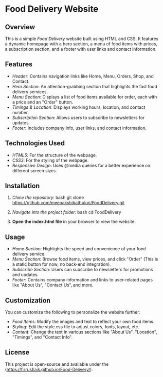 # Food Delivery Website

## Overview

This is a simple *Food Delivery* website built using HTML and CSS. It features a dynamic homepage with a hero section, a menu of food items with prices, a subscription section, and a footer with user links and contact information.

## Features

- *Header*: Contains navigation links like Home, Menu, Orders, Shop, and Contact.
- *Hero Section*: An attention-grabbing section that highlights the fast food delivery services.
- *Menu Section*: Displays a list of food items available for order, each with a price and an "Order" button.
- *Timings & Location*: Displays working hours, location, and contact number.
- *Subscription Section*: Allows users to subscribe to newsletters for updates.
- *Footer*: Includes company info, user links, and contact information.


## Technologies Used

- *HTML5*: For the structure of the webpage.
- *CSS3*: For the styling of the webpage.
- *Responsive Design*: Uses @media queries for a better
 experience on different screen sizes.

## Installation

1. *Clone the repository*:
    bash
    git clone https://github.com/meenakshibathuluri/FoodDelivery.git
    

2. *Navigate into the project folder*:
    bash
    cd FoodDelivery
    

3. **Open the index.html file** in your browser to view the website.

## Usage

- *Home Section*: Highlights the speed and convenience of your food delivery service.
- *Menu Section*: Browse food items, view prices, and click "Order" (This is a static button for now; no back-end integration).
- *Subscribe Section*: Users can subscribe to newsletters for promotions and updates.
- *Footer*: Contains company information and links to user-related pages like "About Us", "Contact Us", and more.

## Customization

You can customize the following to personalize the website further:

- *Food Items*: Modify the images and text to reflect your own food items.
- *Styling*: Edit the style.css file to adjust colors, fonts, layout, etc.
- *Content*: Change the text in various sections like "About Us", "Location", "Timings", and "Contact Info".

## License

This project is open-source and available under the (https://firrushaik.github.io/Food-Delivery/).